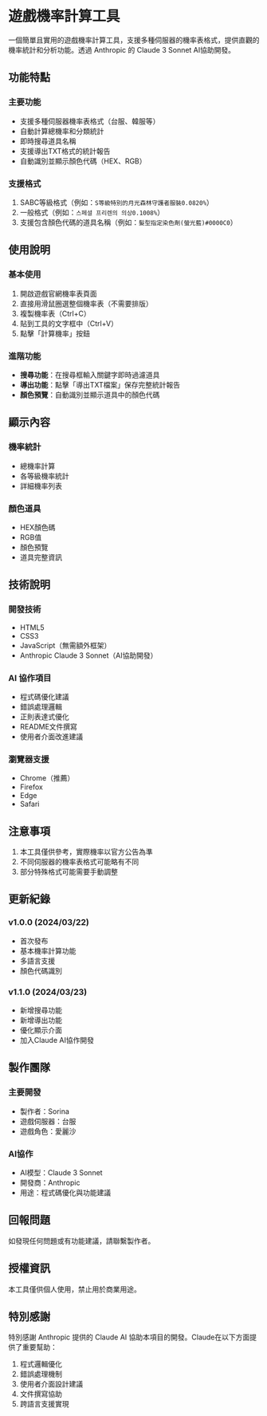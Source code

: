 # 遊戲機率計算工具

一個簡單且實用的遊戲機率計算工具，支援多種伺服器的機率表格式，提供直觀的機率統計和分析功能。透過 Anthropic 的 Claude 3 Sonnet AI協助開發。

## 功能特點

### 主要功能
- 支援多種伺服器機率表格式（台服、韓服等）
- 自動計算總機率和分類統計
- 即時搜尋道具名稱
- 支援導出TXT格式的統計報告
- 自動識別並顯示顏色代碼（HEX、RGB）

### 支援格式
1. SABC等級格式（例如：`S等級特別的月光森林守護者服裝0.0820%`）
2. 一般格式（例如：`스페셜 프리렌의 의상0.1008%`）
3. 支援包含顏色代碼的道具名稱（例如：`髮型指定染色劑(螢光藍)#0000C0`）

## 使用說明

### 基本使用
1. 開啟遊戲官網機率表頁面
2. 直接用滑鼠圈選整個機率表（不需要排版）
3. 複製機率表（Ctrl+C）
4. 貼到工具的文字框中（Ctrl+V）
5. 點擊「計算機率」按鈕

### 進階功能
- **搜尋功能**：在搜尋框輸入關鍵字即時過濾道具
- **導出功能**：點擊「導出TXT檔案」保存完整統計報告
- **顏色預覽**：自動識別並顯示道具中的顏色代碼

## 顯示內容

### 機率統計
- 總機率計算
- 各等級機率統計
- 詳細機率列表

### 顏色道具
- HEX顏色碼
- RGB值
- 顏色預覽
- 道具完整資訊

## 技術說明

### 開發技術
- HTML5
- CSS3
- JavaScript（無需額外框架）
- Anthropic Claude 3 Sonnet（AI協助開發）

### AI 協作項目
- 程式碼優化建議
- 錯誤處理邏輯
- 正則表達式優化
- README文件撰寫
- 使用者介面改進建議

### 瀏覽器支援
- Chrome（推薦）
- Firefox
- Edge
- Safari

## 注意事項

1. 本工具僅供參考，實際機率以官方公告為準
2. 不同伺服器的機率表格式可能略有不同
3. 部分特殊格式可能需要手動調整

## 更新紀錄

### v1.0.0 (2024/03/22)
- 首次發布
- 基本機率計算功能
- 多語言支援
- 顏色代碼識別

### v1.1.0 (2024/03/23)
- 新增搜尋功能
- 新增導出功能
- 優化顯示介面
- 加入Claude AI協作開發

## 製作團隊

### 主要開發
- 製作者：Sorina
- 遊戲伺服器：台服
- 遊戲角色：愛麗沙

### AI協作
- AI模型：Claude 3 Sonnet
- 開發商：Anthropic
- 用途：程式碼優化與功能建議

## 回報問題

如發現任何問題或有功能建議，請聯繫製作者。

## 授權資訊

本工具僅供個人使用，禁止用於商業用途。

## 特別感謝

特別感謝 Anthropic 提供的 Claude AI 協助本項目的開發。Claude在以下方面提供了重要幫助：
1. 程式邏輯優化
2. 錯誤處理機制
3. 使用者介面設計建議
4. 文件撰寫協助
5. 跨語言支援實現
